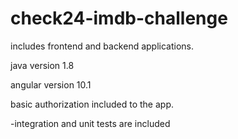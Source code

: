 # check24-imdb-challenge

includes frontend and backend applications.

java version 1.8

angular version 10.1

basic authorization included to the app.

-integration and unit tests are included
